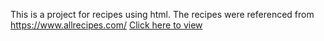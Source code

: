 This is a project for recipes using html. The recipes were referenced from https://www.allrecipes.com/
<a href="https://vkanimea.github.io/odin-recipes/index.html">Click here to view </a>